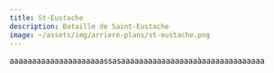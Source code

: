 ```yaml
---
title: St-Eustache
description: Bataille de Saint-Eustache
image: ~/assets/img/arriere-plans/st-eustache.png
---
```


aaaaaaaaaaaaaaaaaaaaassasaaaaaaaaaaaaaaaaaàaaaaaaaaaaaaaa
